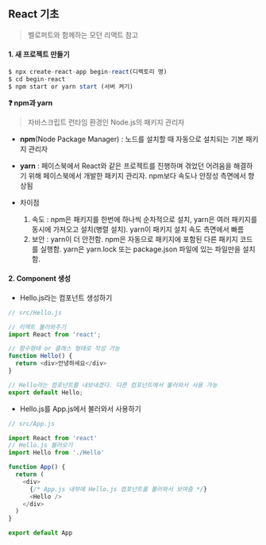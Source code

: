 ## React 기초

> 벨로퍼트와 함께하는 모던 리액트 참고



#### 1. 새 프로젝트 만들기

```javascript
$ npx create-react-app begin-react(디렉토리 명)
$ cd begin-react
$ npm start or yarn start (서버 켜기) 
```



**❓ npm과 yarn**

> 자바스크립트 런타임 환경인 Node.js의 패키지 관리자

- **npm**(Node Package Manager) : 노드를 설치할 때 자동으로 설치되는 기본 패키지 관리자

- **yarn** : 페이스북에서 React와 같은 프로젝트를 진행하며 겪었던 어려움을 해결하기 위해 페이스북에서 개발한 패키지 관리자. npm보다 속도나 안정성 측면에서 향상됨

- 차이점
  1. 속도 : npm은 패키지를 한번에 하나씩 순차적으로 설치, yarn은 여러 패키지를 동시에 가져오고 설치(병렬 설치). yarn이 패키지 설치 속도 측면에서 빠름
  2. 보안 : yarn이 더 안전함. npm은 자동으로 패키지에 포함된 다른 패키지 코드를 실행함. yarn은 yarn.lock 또는 package.json 파일에 있는 파일만을 설치함.



#### 2. Component 생성

- Hello.js라는 컴포넌트 생성하기

```javascript
// src/Hello.js

// 리액트 불러와주기
import React from 'react';

// 함수형태 or 클래스 형태로 작성 가능
function Hello() {
  return <div>안녕하세요</div>
}

// Hello라는 컴포넌트를 내보내겠다. 다른 컴포넌트에서 불러와서 사용 가능
export default Hello; 
```

- Hello.js를 App.js에서 불러와서 사용하기

```javascript
// src/App.js

import React from 'react'
// Hello.js 불러오기
import Hello from './Hello'

function App() {
  return (
    <div>
      {/* App.js 내부에 Hello.js 컴포넌트를 불러와서 보여줌 */}
      <Hello /> 
    </div>
  )
} 

export default App
```

